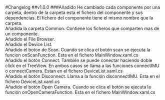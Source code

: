 #Changelog
##v1.0.0
###Añadido
He cambiado cada componente por una carpeta, dentro de la carpeta esta el fichero del componente y sus dependencias. El fichero del componente tiene el mismo nombre que la carpeta.<br/>
Añadida la carpeta Common. Contiene los ficheros que comparten mas de un componente.<br/>
Añadido el File Browser.<br/>
Añadido el Device List.<br/> 
Añadido el boton de Scan. Cuando se clica el botón scan se ejecuta la funcion onScanFunction. Esta en el fichero MainWindow.xaml.cs<br/>
Añadido el botón Connect. También se puede conectar haciendo doble click en el TreeView. En ambos casos se llama a las funciones connectIMU o connectCamera. Estan en el fichero DeviceList.xaml.cs<br/>
Añadido el botón Disconnect. Llama a la función disconnectIMU. Esta en el fichero DeviceList.xaml.cs<br/>
Añadido el botón Open Camera. Cuando se clica el botón se ejecuta la función onOpenCameraFunction. Esta en el fichero MainWindow.xaml.cs<br/>